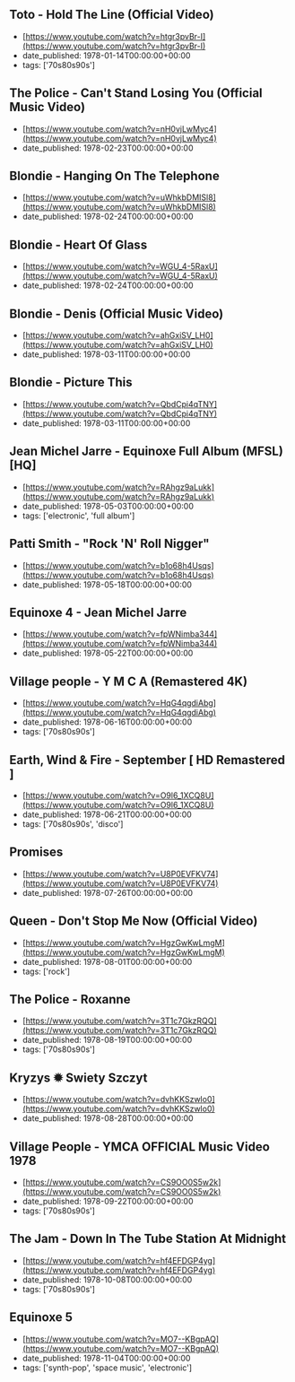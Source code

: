  ## Toto - Hold The Line (Official Video)
 - [https://www.youtube.com/watch?v=htgr3pvBr-I](https://www.youtube.com/watch?v=htgr3pvBr-I)
 - date_published: 1978-01-14T00:00:00+00:00
 - tags: ['70s80s90s']

 ## The Police - Can't Stand Losing You (Official Music Video)
 - [https://www.youtube.com/watch?v=nH0vjLwMyc4](https://www.youtube.com/watch?v=nH0vjLwMyc4)
 - date_published: 1978-02-23T00:00:00+00:00

 ## Blondie - Hanging On The Telephone
 - [https://www.youtube.com/watch?v=uWhkbDMISl8](https://www.youtube.com/watch?v=uWhkbDMISl8)
 - date_published: 1978-02-24T00:00:00+00:00

 ## Blondie - Heart Of Glass
 - [https://www.youtube.com/watch?v=WGU_4-5RaxU](https://www.youtube.com/watch?v=WGU_4-5RaxU)
 - date_published: 1978-02-24T00:00:00+00:00

 ## Blondie - Denis (Official Music Video)
 - [https://www.youtube.com/watch?v=ahGxiSV_LH0](https://www.youtube.com/watch?v=ahGxiSV_LH0)
 - date_published: 1978-03-11T00:00:00+00:00

 ## Blondie - Picture This
 - [https://www.youtube.com/watch?v=QbdCpi4qTNY](https://www.youtube.com/watch?v=QbdCpi4qTNY)
 - date_published: 1978-03-11T00:00:00+00:00

 ## Jean Michel Jarre - Equinoxe Full Album (MFSL) [HQ]
 - [https://www.youtube.com/watch?v=RAhgz9aLukk](https://www.youtube.com/watch?v=RAhgz9aLukk)
 - date_published: 1978-05-03T00:00:00+00:00
 - tags: ['electronic', 'full album']

 ## Patti Smith - "Rock 'N' Roll Nigger"
 - [https://www.youtube.com/watch?v=b1o68h4Usqs](https://www.youtube.com/watch?v=b1o68h4Usqs)
 - date_published: 1978-05-18T00:00:00+00:00

 ## Equinoxe 4 - Jean Michel Jarre
 - [https://www.youtube.com/watch?v=fpWNimba344](https://www.youtube.com/watch?v=fpWNimba344)
 - date_published: 1978-05-22T00:00:00+00:00

 ## Village people - Y M C A (Remastered 4K)
 - [https://www.youtube.com/watch?v=HqG4qgdiAbg](https://www.youtube.com/watch?v=HqG4qgdiAbg)
 - date_published: 1978-06-16T00:00:00+00:00
 - tags: ['70s80s90s']

 ## Earth, Wind & Fire - September [ HD Remastered ]
 - [https://www.youtube.com/watch?v=O9l6_1XCQ8U](https://www.youtube.com/watch?v=O9l6_1XCQ8U)
 - date_published: 1978-06-21T00:00:00+00:00
 - tags: ['70s80s90s', 'disco']

 ## Promises
 - [https://www.youtube.com/watch?v=U8P0EVFKV74](https://www.youtube.com/watch?v=U8P0EVFKV74)
 - date_published: 1978-07-26T00:00:00+00:00

 ## Queen - Don't Stop Me Now (Official Video)
 - [https://www.youtube.com/watch?v=HgzGwKwLmgM](https://www.youtube.com/watch?v=HgzGwKwLmgM)
 - date_published: 1978-08-01T00:00:00+00:00
 - tags: ['rock']

 ## The Police - Roxanne
 - [https://www.youtube.com/watch?v=3T1c7GkzRQQ](https://www.youtube.com/watch?v=3T1c7GkzRQQ)
 - date_published: 1978-08-19T00:00:00+00:00
 - tags: ['70s80s90s']

 ## Kryzys ✹ Swiety Szczyt
 - [https://www.youtube.com/watch?v=dvhKKSzwlo0](https://www.youtube.com/watch?v=dvhKKSzwlo0)
 - date_published: 1978-08-28T00:00:00+00:00

 ## Village People - YMCA OFFICIAL Music Video 1978
 - [https://www.youtube.com/watch?v=CS9OO0S5w2k](https://www.youtube.com/watch?v=CS9OO0S5w2k)
 - date_published: 1978-09-22T00:00:00+00:00
 - tags: ['70s80s90s']

 ## The Jam - Down In The Tube Station At Midnight
 - [https://www.youtube.com/watch?v=hf4EFDGP4yg](https://www.youtube.com/watch?v=hf4EFDGP4yg)
 - date_published: 1978-10-08T00:00:00+00:00
 - tags: ['70s80s90s']

 ## Equinoxe 5
 - [https://www.youtube.com/watch?v=MO7--KBgpAQ](https://www.youtube.com/watch?v=MO7--KBgpAQ)
 - date_published: 1978-11-04T00:00:00+00:00
 - tags: ['synth-pop', 'space music', 'electronic']

